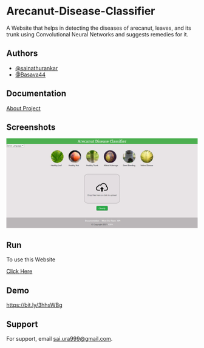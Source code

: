 # Arecanut-Disease-Classifier

A Website that helps in detecting the
diseases of arecanut, leaves, and its trunk using Convolutional
Neural Networks and suggests remedies for it.
## Authors

- [@sainathurankar](https://github.com/sainathurankar)
- [@Basava44](https://github.com/Basava44)
## Documentation

[About Project](https://bit.ly/2ULbNbu)

  
## Screenshots

![Website Desktop Screenshot](images/UI.PNG)

## Run

To use this Website

[Click Here](https://bit.ly/3Ai8VTE)


  
## Demo

https://bit.ly/3hhsWBg

  
## Support

For support, email sai.ura999@gmail.com.

  
